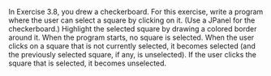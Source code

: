  In Exercise 3.8, you drew a checkerboard. For this exercise, write a program
 where the user can select a square by clicking on it. (Use a JPanel for the 
 checkerboard.) Highlight the selected square by drawing a colored border 
 around it. When the program starts, no square is selected. When the user 
 clicks on a square that is not currently selected, it becomes selected (and
 the previously selected square, if any, is unselected). If the user clicks 
 the square that is selected, it becomes unselected. 